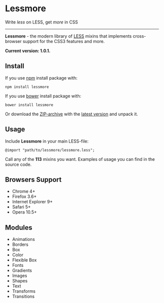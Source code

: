 # Lessmore
Write *less* on LESS, get *more* in CSS

---

**Lessmore** - the modern library of [LESS](http://lesscss.org/) mixins that implements cross-browser support for the CSS3 features and more.

**Current version: 1.0.1.**

## Install
If you use [npm](https://www.npmjs.com/) install package with:
```
npm install lessmore
```
If you use [bower](http://bower.io/) install package with:
```
bower install lessmore
```
Or download the [ZIP-archive](https://github.com/belyan/lessmore/archive/v1.0.1.zip) with the [latest version](https://github.com/belyan/lessmore/releases/latest) and unpack it.

## Usage
Include **Lessmore** in your main LESS-file:
```
@import "path/to/lessmore/lessmore.less";
```
Сall any of the **113** mixins you want. Examples of usage you can find in the source code.

## Browsers Support
* Chrome 4+
* Firefox 3.6+
* Internet Explorer 9+
* Safari 5+
* Opera 10.5+

## Modules
* Animations
* Borders
* Box
* Color
* Flexible Box
* Fonts
* Gradients
* Images
* Shapes
* Text
* Transforms
* Transitions
